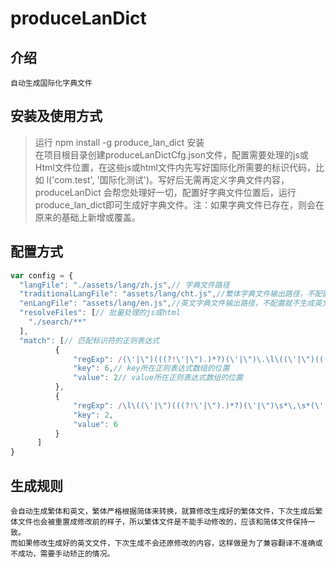 # produceLanDict
## 介绍
	自动生成国际化字典文件
## 安装及使用方式
> 运行 npm install -g produce_lan_dict 安装  
> 在项目根目录创建produceLanDictCfg.json文件，配置需要处理的js或Html文件位置，在这些js或html文件内先写好国际化所需要的标识代码，比如 l('com.test', '国际化测试')。写好后无需再定义字典文件内容，produceLanDict 
会帮您处理好一切，配置好字典文件位置后，运行produce_lan_dict即可生成好字典文件。注：如果字典文件已存在，则会在原来的基础上新增或覆盖。  
## 配置方式   
```javascript
var config = {
  "langFile": "./assets/lang/zh.js",// 字典文件路径
  "traditionalLangFile": "assets/lang/cht.js",//繁体字典文件输出路径，不配置就不生成繁体版
  "enLangFile": "assets/lang/en.js",//英文字典文件输出路径，不配置就不生成英文版
  "resolveFiles": [// 批量处理的js或html
    "./search/**"
  ],
  "match": [// 匹配标识符的正则表达式
          {
              "regExp": /(\'|\")(((?!\'|\").)*?)(\'|\")\.\l\((\'|\")(((?!\'|\").)*?)(\'|\")\)/,
              "key": 6,// key所在正则表达式数组的位置
              "value": 2// value所在正则表达式数组的位置
          },
          {
              "regExp": /\l\((\'|\")(((?!\'|\").)*?)(\'|\")\s*\,\s*(\'|\")(((?!\'|\").)*?)(\'|\")\)/,
              "key": 2,
              "value": 6
          }
      ]
}
```
## 生成规则  
	会自动生成繁体和英文，繁体严格根据简体来转换，就算修改生成好的繁体文件，下次生成后繁体文件也会被重置成修改前的样子，所以繁体文件是不能手动修改的，应该和简体文件保持一致。
	而如果修改生成好的英文文件，下次生成不会还原修改的内容，这样做是为了兼容翻译不准确或不成功，需要手动矫正的情况。
